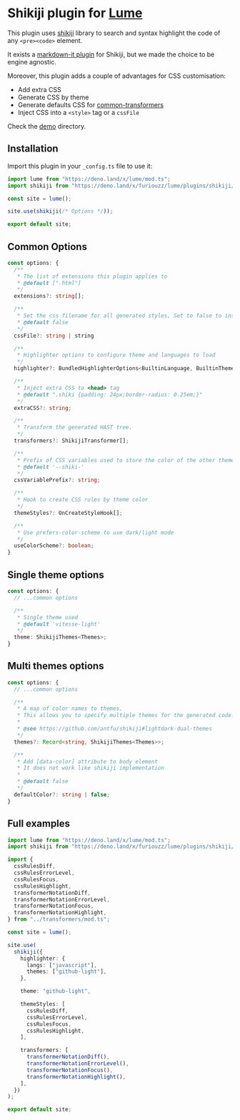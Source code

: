 # Shikiji plugin for [Lume](https://lume.land/)

This plugin uses [shikiji](https://shikiji.netlify.app/) library to search and syntax highlight the code of any `<pre><code>` element.

It exists a [markdown-it plugin](https://shikiji.netlify.app/packages/markdown-it) for Shikiji, but we made the choice to be engine agnostic.

Moreover, this plugin adds a couple of advantages for CSS customisation:
* Add extra CSS
* Generate CSS by theme
* Generate defaults CSS for [common-transformers](https://shikiji.netlify.app/packages/transformers)
* Inject CSS into a `<style>` tag or a `cssFile`

Check the [demo](./demo/_config.ts) directory.

## Installation

Import this plugin in your `_config.ts` file to use it:

```ts
import lume from "https://deno.land/x/lume/mod.ts";
import shikiji from "https://deno.land/x/furiouzz/lume/plugins/shikiji/mod.ts";

const site = lume();

site.use(shikiji(/* Options */));

export default site;
```

## Common Options

```ts
const options: {
  /**
   * The list of extensions this plugin applies to
   * @default [".html"]
   */
  extensions?: string[];

  /**
   * Set the css filename for all generated styles, Set to false to insert a style tag per page.
   * @default false
   */
  cssFile?: string | string

  /**
   * Highlighter options to configure theme and languages to load
   */
  highlighter?: BundledHighlighterOptions<BuiltinLanguage, BuiltinTheme>;

  /**
   * Inject extra CSS to <head> tag
   * @default ".shiki {padding: 24px;border-radius: 0.25em;}"
   */
  extraCSS?: string;

  /**
   * Transform the generated HAST tree.
   */
  transformers?: ShikijiTransformer[];

  /**
   * Prefix of CSS variables used to store the color of the other theme.
   * @default '--shiki-'
   */
  cssVariablePrefix?: string;

  /**
   * Hook to create CSS rules by theme color
   */
  themeStyles?: OnCreateStyleHook[];

  /**
   * Use prefers-color-scheme to use dark/light mode
   */
  useColorScheme?: boolean;
}
```

## Single theme options

```ts
const options: {
  // ...common options

  /**
   * Single theme used
   * @default 'vitesse-light'
   */
  theme: ShikijiThemes<Themes>;
}
```

## Multi themes options

```ts
const options: {
  // ...common options

  /**
   * A map of color names to themes.
   * This allows you to specify multiple themes for the generated code.
   *
   * @see https://github.com/antfu/shikiji#lightdark-dual-themes
   */
  themes?: Record<string, ShikijiThemes<Themes>>;

  /**
   * Add [data-color] attribute to body element
   * It does not work like shikiji implementation
   *
   * @default false
   */
  defaultColor?: string | false;
}
```

## Full examples

```ts
import lume from "https://deno.land/x/lume/mod.ts";
import shikiji from "https://deno.land/x/furiouzz/lume/plugins/shikiji/mod.ts";

import {
  cssRulesDiff,
  cssRulesErrorLevel,
  cssRulesFocus,
  cssRulesHighlight,
  transformerNotationDiff,
  transformerNotationErrorLevel,
  transformerNotationFocus,
  transformerNotationHighlight,
} from "../transformers/mod.ts";

const site = lume();

site.use(
  shikiji({
    highlighter: {
      langs: ["javascript"],
      themes: ["github-light"],
    },

    theme: "github-light",

    themeStyles: [
      cssRulesDiff,
      cssRulesErrorLevel,
      cssRulesFocus,
      cssRulesHighlight,
    ],

    transformers: [
      transformerNotationDiff(),
      transformerNotationErrorLevel(),
      transformerNotationFocus(),
      transformerNotationHighlight(),
    ],
  })
);

export default site;
```
